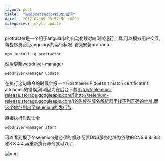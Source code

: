```yaml
---
layout: post
title:  "安装protractor报DNS错误"
date:   2017-02-09 23:57:50 +0800
categories: jekyll update
---
```


protractor是一个用于angularjs的自动化段对端测试运行工具,可以模拟用户交互,帮程序员验证angularjs的运行状况.
首先安装protractor

```
npm install -g protractor
```

然后更新webdriver-manager

```
webdriver-manager update
```

在执行这句命令的时候会报一个Hostname/IP doesn't match certificate's altnames的错误,猜测因为在后台下载[http://selenium-release.storage.googleapis.com/](http://selenium-release.storage.googleapis.com/)的时候在域名解析器里找不到正确的地址.而这个地址列出了selenium的发行包.

直接执行启动命令

```
webdriver-manager start
```

可以看到报了个selenium是必须的部分.配置DNS服务地址为谷歌的DNS 8.8..8.8和8.8.4.4,再重新执行命令就可以了.

![img](http://echo.chenbitao.com/googlednsconfig.png)